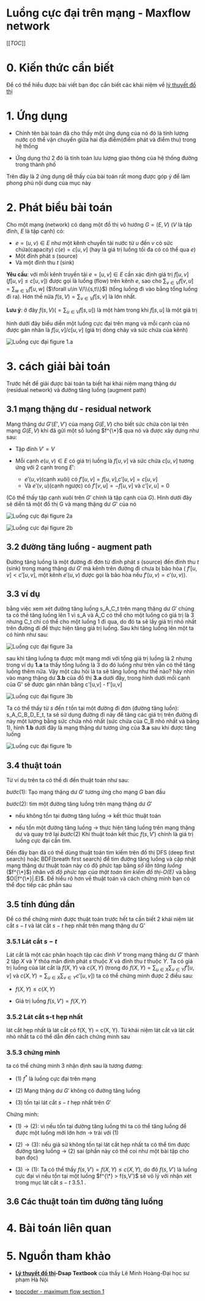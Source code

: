 # Luồng cực đại trên mạng - Maxflow network

[[_TOC_]]


# 0. Kiến thức cần biết

Để có thể hiểu được bài viết bạn đọc cần biết các khái niệm về [lý thuyết đồ thị](https://vi.wikipedia.org/wiki/L%C3%BD_thuy%E1%BA%BFt_%C4%91%E1%BB%93_th%E1%BB%8B)

# 1. Ứng dụng

- Chính tên bài toán đã cho thấy một ứng dụng của nó đó là tính lượng nước có thể vận chuyển giữa hai địa điểm(điểm phát và điểm thu) trong hệ thống

- Ứng dụng thứ 2 đó là tính toán lưu lượng giao thông của hệ thống đường trong thành phố

Trên đây là 2 ứng dụng dễ thấy của bài toán rất mong được góp ý để làm phong phú nội dung của mục này

# 2. Phát biểu bài toán

Cho một mạng (network) có dạng một đồ thị vô hướng $G=(E,V)$ ($V$ là tập đỉnh, $E$ là tập cạnh) có:

 - $e=(u,v) \in E$ như một kênh chuyển tải nước từ $u$ đến $v$ có sức chứa(capacity) $c(e)=c[u,v]$ (hay là giá trị luồng tối đa có có thể qua $e$)
 - Một đỉnh phát $s$ (source)
 - Và một đỉnh thu $t$ (sink)

**Yêu cầu**: với mỗi kênh truyền tải $e=[u,v]\in E$ cần xác định giá trị $f[u,v] (f[u,v]\le c[u,v])$ được gọi là luồng (flow) trên kênh $e$, sao cho $\sum_{v∈V} f[v,u]=\sum_{w\in V} f[u,w]$ ($\forall u\in V/\\{s,t\\}$) (tổng luồng đi vào bằng tổng luồng đi ra). Hơn thế nữa $f(s,V)=\sum_{v\in V} f[s,v]$ là lớn nhất.

**Lưu ý**: ở đây $f(s, V)$($=\sum_{u\in V} f[s,u]$) là một hàm trong khi $f[s,u]$ là một giá trị

hình dưới đây biểu diễn một luồng cực đại trên mạng và mỗi cạnh của nó được gán nhãn là $f[u,v]/c[u,v]$ (giá trị dòng chảy và sức chứa của kênh)

![Luồng cực đại figure 1.a](https://c1.staticflickr.com/9/8203/28888587790_462bb588c9.jpg "Luồng cực đại figure 1.a")

# 3. cách giải bài toán

Trước hết để giải được bài toán ta biết hai khái niệm mạng thặng dư (residual network) và đường tăng luồng (augment path)

## 3.1 mạng thặng dư - residual network

Mạng thặng dư $G'(E',V')$ của mạng $G(E,V)$ cho biết sức chứa còn lại trên mạng $G(E,V)$ khi đã gửi một số luồng $f^{\*}$ qua nó và được xây dựng như sau:

- Tập đỉnh $V'= V$
- Mỗi cạnh $e(u,v) ∈ E$ có giá trị luồng là $f[u,v]$ và sức chứa $c[u,v]$ tương ứng với 2 cạnh trong $E'$:

    - $e'(u,v)$(cạnh xuôi) có $f'[u,v]=f[u,v]$,$c'[u,v]=c[u,v]$
    - Và $e'(v,u)$(cạnh ngược) có $f'[v,u]=-f[u,v]$ và $c'[v,u]=0$

(Có thể thấy tập cạnh xuôi trên $G'$ chính là tập cạnh của $G$). Hình dưới đây sẽ diễn tả một đồ thị G và mạng thặng dư $G$' của nó


![Luồng cực đại figure 2a](https://c1.staticflickr.com/9/8133/29176141625_2a832999aa.jpg "Luồng cực đại figure 2a")

![Luồng cực đại figure 2b](https://c1.staticflickr.com/9/8333/29070238302_c937d5ce54.jpg "Luồng cực đại figure 2b")

## 3.2 đường tăng luồng - augment path

Đường tăng luồng là một đường đi đơn từ đỉnh phát $s$ (source) đến đỉnh thu $t$ (sink) trong mạng thặng dư $G'$ mà kênh trên đường đi chưa bị bão hòa ( $f'[u,v] < c'[u,v]$, một kênh $e'(u,v)$ được gọi là bão hòa nếu $f'(u,v)=c'(u,v)$).

## 3.3 ví dụ

bằng việc xem xét đường tăng luồng s_A_C_t trên mạng thặng dư $G'$ chúng ta có thể tăng luồng lên 1 vì s_A và A_C có thể cho một luồng có giá trị là 3 nhưng C_t chỉ có thể cho một luồng 1 đi qua, do đó ta sẽ lấy giá trị nhỏ nhất trên đường đi để thực hiện tăng giá trị luồng. Sau khi tăng luồng lên một ta có hình như sau:

![Luồng cực đại figure 3a](https://c1.staticflickr.com/9/8401/29142628656_53bf72b382.jpg "Luồng cực đại figure 3a")

sau khi tăng luồng ta được một mạng mới với tổng giá trị luồng là 2 nhưng trong ví dụ **1.a** ta thấy tổng luồng là 3 do đó luồng như trên vẫn có thể tăng luồng thêm nữa. Vậy một câu hỏi là ta sẽ tăng luồng như thế nào? hãy nhìn vào mạng thặng dư **3.b** của đồ thị **3.a** dưới đây, trong hình dưới mối cạnh của G' sẽ được gán nhãn bằng c'[u,v] - f'[u,v]

![Luồng cực đại figure 3b](https://c1.staticflickr.com/9/8318/28556848573_4f55d6f901.jpg "Luồng cực đại figure 3b")

Ta có thể thấy từ $s$ đến $t$ tồn tại một đường đi đơn (đường tăng luồn): s_A_C_B_D_E_t, ta sẽ sử dụng đường đi này để tăng các giá trị trên đường đi này một lượng bằng sức chứa nhỏ nhất (sức chứa của C_B nhỏ nhất và bằng 1), hình **1.b** dưới đây là mạng thặng dư tương ứng của **3.a** sau khi được tăng luồng

![Luồng cực đại figure 1b](https://c1.staticflickr.com/9/8264/28556848583_283a1d1b68.jpg "Luồng cực đại figure 1b")

## 3.4 thuật toán

Từ ví dụ trên ta có thể đi đến thuật toán như sau:

$bước (1)$: Tạo mạng thặng dư $G'$ tương ứng cho mạng $G$ ban đầu

$bước (2)$: tìm một đường tăng luồng trên mạng thặng dư $G'$

  - nếu không tồn tại đường tăng luồng $\rightarrow$ kết thúc thuật toán

  - nếu tồn một đường tăng luồng $\rightarrow$ thực hiện tăng luồng trên mạng thặng dư và quay trở lại $bước (2)$
Khi thuật toán kết thúc $f(s,V')$ chính là giá trị luồng cực đại cần tìm.

Đến đây bạn đã có thể dùng thuật toán tìm kiếm trên đồ thị DFS (deep first search) hoặc BDF(breath first search) để tìm đường tăng luồng và cập nhật mạng thặng dư thuật toán này có độ phức tạp bằng *số lần tăng luồng* ($f^{\*}$) nhân với *độ phức tạp của thật toán tìm kiếm đồ thị-$O(E)$* và bằng $O(|f^{\*}|.E)$. Để hiểu rõ hơn về thuật toán và cách chứng minh bạn có thể đọc tiếp các phần sau

## 3.5 tính đúng dắn

Để có thể chứng minh được thuật toán trước hết ta cần biết 2 khái niệm lát cắt $s-t$ và lát cắt $s-t$ hẹp nhất trên mạng thặng dư G'

### 3.5.1 Lát cắt $s-t$

Lát cắt là một các phân hoạch tập các đỉnh $V'$ trong mạng thặng dư $G'$ thành 2 tập $X$ và $Y$ thỏa mãn đỉnh phát $s$ thuộc $X$ và đỉnh thu $t$ thuộc $Y$. Ta có giá trị luồng của lát cắt là $f(X, Y)$ và $c(X, Y)$ (trong đó $f(X,Y)=\sum_{u \in X}\sum_{v \in Y} f'[u,v]$ và $c(X,Y)=\sum_{u \in X}\sum_{v \in Y} c'[u,v]$) ta có thể chứng mình được 2 điều sau:


- $f(X, Y) \le c(X, Y)$

- Giá trị luồng $f(s,V') = f(X,Y)$

### 3.5.2 Lát cắt s-t hẹp nhất

lát cắt hẹp nhất là lát cắt có f(X, Y) = c(X, Y). Từ khái niệm lát cắt và lát cắt nhỏ nhất ta có thể dẫn đến cách chứng minh sau

### 3.5.3 chứng minh

ta có thể chứng minh 3 nhận định sau là tương đương:

- $(1)$ $f^{*}$ là luồng cực đại trên mạng

- $(2)$ Mạng thặng dư $G'$ không có đường tăng luồng

- $(3$) tồn tại lát cắt $s-t$ hẹp nhất trên $G'$

Chứng minh:

- $(1) \rightarrow (2)$: vì nếu tồn tại đường tăng luồng thì ta có thể tăng luồng để được một luồng mới lớn hơn $\rightarrow$ trái với $(1)$
- $(2) \rightarrow (3)$: nếu giả sử không tồn tại lát cắt hẹp nhất ta có thể tìm được đường tăng luồng $\rightarrow$ $(2)$ sai (phần này có thể coi như một bài tập cho bạn đọc)

- $(3) \rightarrow (1)$: Ta có thể thấy $f(s,V') = f(X, Y) \le c(X, Y)$, do đó $f(s,V')$ là luồng cực đại vì nếu tồn tại một luồng $f^{\*} > f(s,V')$ sẽ vô lý với nhận xét trong mục lát cắt $s-t$ 3.5.1 .

## 3.6 Các thuật toán tìm đường tăng luồng

# 4. Bài toán liên quan

# 5. Nguồn tham khảo

- **[Lý thuyết đồ thị](http://www.hnue.edu.vn/Portals/0/TeachingSubject/hongntcntt/07b6e3d3-6727-489d-a0c5-c81f5f24daa1ly-thuyet-do-thi---le-minh-hoang.pdf)-Dsap Textbook** của thầy Lê Minh Hoàng-Đại học sư phạm Hà Nội

- [topcoder - maximum flow section 1](https://www.topcoder.com/community/data-science/data-science-tutorials/maximum-flow-section-1/)